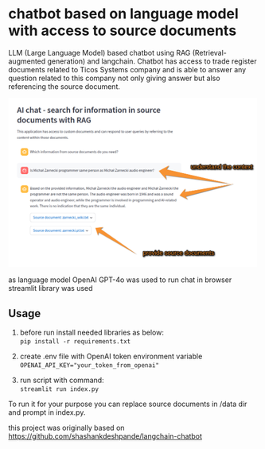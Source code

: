 # chatbot based on language model with access to source documents 

LLM (Large Language Model) based chatbot using RAG (Retrieval-augmented generation) and langchain.
Chatbot has access to trade register documents related to Ticos Systems company and is able to answer any question related to this company not only giving answer but also referencing the source document.

<img src="chat_example.png" width="500px"/>

as language model OpenAI GPT-4o was used
to run chat in browser streamlit library was used

## Usage
1. before run install needed libraries as below:\
`pip install -r requirements.txt`

2. create .env file with OpenAI token environment variable \
`OPENAI_API_KEY="your_token_from_openai"`

3. run script with command:\
`streamlit run index.py`

To run it for your purpose you can replace source documents in /data dir and prompt in index.py.

this project was originally based on https://github.com/shashankdeshpande/langchain-chatbot